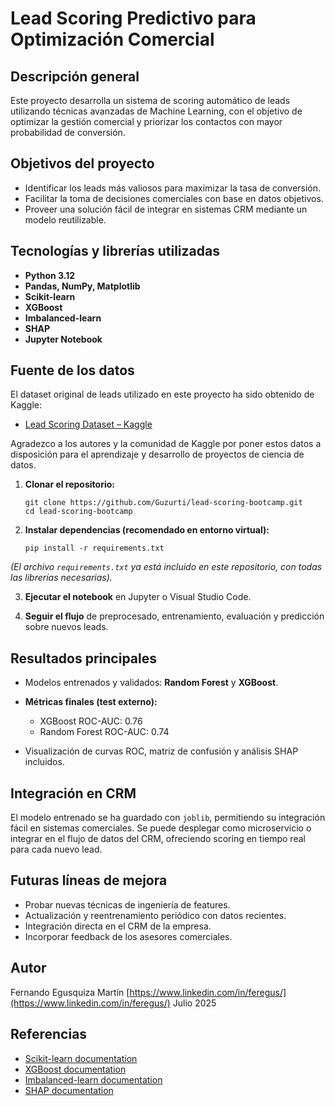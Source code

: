 # Lead Scoring Predictivo para Optimización Comercial

## Descripción general

Este proyecto desarrolla un sistema de scoring automático de leads utilizando técnicas avanzadas de Machine Learning, con el objetivo de optimizar la gestión comercial y priorizar los contactos con mayor probabilidad de conversión.

## Objetivos del proyecto

* Identificar los leads más valiosos para maximizar la tasa de conversión.
* Facilitar la toma de decisiones comerciales con base en datos objetivos.
* Proveer una solución fácil de integrar en sistemas CRM mediante un modelo reutilizable.

## Tecnologías y librerías utilizadas

* **Python 3.12**
* **Pandas, NumPy, Matplotlib**
* **Scikit-learn**
* **XGBoost**
* **Imbalanced-learn**
* **SHAP**
* **Jupyter Notebook**

## Fuente de los datos

El dataset original de leads utilizado en este proyecto ha sido obtenido de Kaggle:

* [Lead Scoring Dataset – Kaggle](https://www.kaggle.com/datasets/amritachatterjee09/lead-scoring-dataset/code)

Agradezco a los autores y la comunidad de Kaggle por poner estos datos a disposición para el aprendizaje y desarrollo de proyectos de ciencia de datos.

1. **Clonar el repositorio:**

   ```
   git clone https://github.com/Guzurti/lead-scoring-bootcamp.git
   cd lead-scoring-bootcamp
   ```
2. **Instalar dependencias (recomendado en entorno virtual):**
   ```
   pip install -r requirements.txt
   ```
*(El archivo `requirements.txt` ya está incluido en este repositorio, con todas las librerías necesarias).*

3. **Ejecutar el notebook** en Jupyter o Visual Studio Code.

4. **Seguir el flujo** de preprocesado, entrenamiento, evaluación y predicción sobre nuevos leads.

## Resultados principales

* Modelos entrenados y validados: **Random Forest** y **XGBoost**.
* **Métricas finales (test externo):**

  * XGBoost ROC-AUC: 0.76
  * Random Forest ROC-AUC: 0.74
* Visualización de curvas ROC, matriz de confusión y análisis SHAP incluidos.

## Integración en CRM

El modelo entrenado se ha guardado con `joblib`, permitiendo su integración fácil en sistemas comerciales. Se puede desplegar como microservicio o integrar en el flujo de datos del CRM, ofreciendo scoring en tiempo real para cada nuevo lead.

## Futuras líneas de mejora

* Probar nuevas técnicas de ingeniería de features.
* Actualización y reentrenamiento periódico con datos recientes.
* Integración directa en el CRM de la empresa.
* Incorporar feedback de los asesores comerciales.

## Autor

Fernando Egusquiza Martín
[https://www.linkedin.com/in/feregus/](https://www.linkedin.com/in/feregus/)
Julio 2025

## Referencias

* [Scikit-learn documentation](https://scikit-learn.org/)
* [XGBoost documentation](https://xgboost.readthedocs.io/)
* [Imbalanced-learn documentation](https://imbalanced-learn.org/)
* [SHAP documentation](https://shap.readthedocs.io/)
